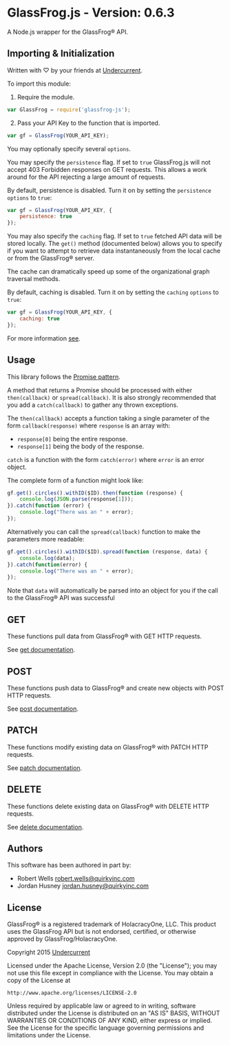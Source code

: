 # GlassFrog.js - Version: 0.6.3

A Node.js wrapper for the GlassFrog® API.

## Importing & Initialization

Written with ♡ by your friends at [Undercurrent](http://www.undercurrent.com).

To import this module:

1) Require the module.
```javascript
var GlassFrog = require('glassfrog-js');
```

2) Pass your API Key to the function that is imported.
```javascript
var gf = GlassFrog(YOUR_API_KEY);
```

You may optionally specify several `options`.

You may specify the `persistence` flag. If set to `true`
GlassFrog.js will not accept 403 Forbidden responses on GET requests.
This allows a work around for the API rejecting a large amount of requests.

By default, persistence is disabled. Turn it on by setting the `persistence` `options` to
`true`:

```javascript
var gf = GlassFrog(YOUR_API_KEY, {
    persistence: true
});
```

You may also specify the `caching` flag. If set to `true`
fetched API data will be stored locally. The `get()` method (documented
below) allows you to specify if you want to attempt to retrieve data
instantaneously from the local cache or from the GlassFrog® server.

The cache can dramatically speed up some of the organizational graph
traversal methods.

By default, caching is disabled. Turn it on by setting the `caching` `options` to
`true`:

```javascript
var gf = GlassFrog(YOUR_API_KEY, {
    caching: true
});
```

For more information [see](file:./docs/module-glassfrog.html).

## Usage

This library follows the [Promise pattern]( https://github.com/petkaantonov/bluebird/blob/master/API.md).

A method that returns a Promise should be processed with either
`then(callback)` or `spread(callback)`. It is also strongly recommended
that you add a `catch(callback)` to gather any thrown exceptions.

The `then(callback)` accepts a function taking a single parameter of
the form `callback(response)` where `response` is an array with:

* `response[0]` being the entire response.
* `response[1]` being the body of the response.

`catch` is a function with the form `catch(error)` where `error` is
an error object.

The complete form of a function might look like:

```javascript
gf.get().circles().withID($ID).then(function (response) {
	console.log(JSON.parse(response[1]));
}).catch(function (error) {
	console.log("There was an " + error);
});
```

Alternatively you can call the `spread(callback)` function to make the parameters more readable:

```javascript
gf.get().circles().withID($ID).spread(function (response, data) {
	console.log(data);
}).catch(function(error) {
	console.log("There was an " + error);
});
```
Note that `data` will automatically be parsed into an object for you if
the call to the GlassFrog® API was successful

## GET

These functions pull data from GlassFrog® with GET HTTP requests.

See [get documentation](docs/GET.md).

## POST

These functions push data to GlassFrog® and create new objects with POST HTTP requests.

See [post documentation](docs/POST.md).

## PATCH

These functions modify existing data on GlassFrog® with PATCH HTTP requests.

See [patch documentation](docs/PATCH.md).

## DELETE

These functions delete existing data on GlassFrog® with DELETE HTTP requests.

See [delete documentation](docs/DELETE.md).

## Authors

This software has been authored in part by:

   * Robert Wells <robert.wells@quirkyinc.com>
   * Jordan Husney <jordan.husney@quirkyinc.com>

## License

GlassFrog® is a registered trademark of HolacracyOne, LLC.
This product uses the GlassFrog API but is not endorsed, certified, or otherwise approved by GlassFrog/HolacracyOne.

Copyright 2015 [Undercurrent](http://www.undercurrent.com)

Licensed under the Apache License, Version 2.0 (the "License");
you may not use this file except in compliance with the License.
You may obtain a copy of the License at

    http://www.apache.org/licenses/LICENSE-2.0

Unless required by applicable law or agreed to in writing, software
distributed under the License is distributed on an "AS IS" BASIS,
WITHOUT WARRANTIES OR CONDITIONS OF ANY KIND, either express or implied.
See the License for the specific language governing permissions and
limitations under the License.
